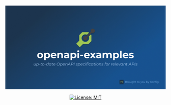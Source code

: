 <div align="center">

![Banner](./banner.jpg)

[![License: MIT](https://img.shields.io/badge/License-MIT-yellow.svg)](https://opensource.org/licenses/MIT)

</div>
